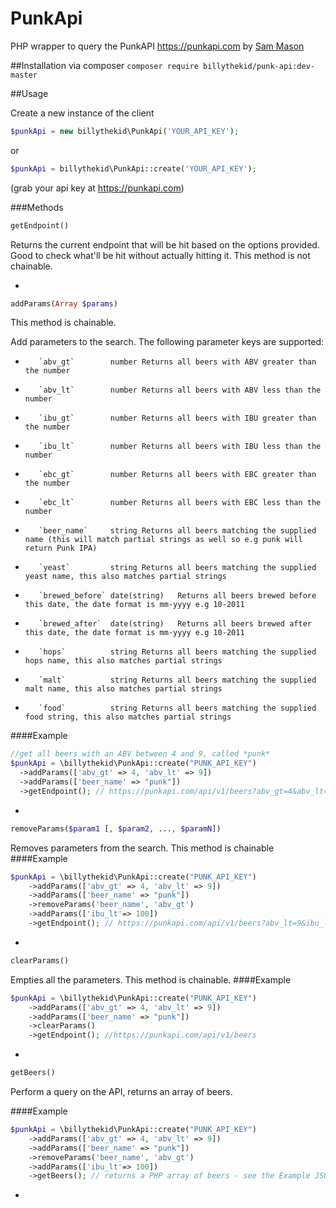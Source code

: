 # PunkApi
PHP wrapper to query the PunkAPI https://punkapi.com by [Sam Mason](https://twitter.com/samjbmason)

##Installation
via composer `composer require billythekid/punk-api:dev-master`

##Usage

Create a new instance of the client
```php
$punkApi = new billythekid\PunkApi('YOUR_API_KEY');
```
or
```php
$punkApi = billythekid\PunkApi::create('YOUR_API_KEY');
```
(grab your api key at https://punkapi.com)

###Methods

```php
getEndpoint()
```
Returns the current endpoint that will be hit based on the options provided. Good to check what'll be hit without actually hitting it.
This method is not chainable.

-
```php
addParams(Array $params)
```
This method is chainable.

Add parameters to the search. The following parameter keys are supported:
*        `abv_gt`        number	Returns all beers with ABV greater than the number
*        `abv_lt`        number	Returns all beers with ABV less than the number
*        `ibu_gt`        number	Returns all beers with IBU greater than the number
*        `ibu_lt`        number	Returns all beers with IBU less than the number
*        `ebc_gt`        number	Returns all beers with EBC greater than the number
*        `ebc_lt`        number	Returns all beers with EBC less than the number
*        `beer_name`     string	Returns all beers matching the supplied name (this will match partial strings as well so e.g punk will return Punk IPA)
*        `yeast`         string	Returns all beers matching the supplied yeast name, this also matches partial strings
*        `brewed_before` date(string)	Returns all beers brewed before this date, the date format is mm-yyyy e.g 10-2011
*        `brewed_after`  date(string)	Returns all beers brewed after this date, the date format is mm-yyyy e.g 10-2011
*        `hops`          string	Returns all beers matching the supplied hops name, this also matches partial strings
*        `malt`          string	Returns all beers matching the supplied malt name, this also matches partial strings
*        `food`          string	Returns all beers matching the supplied food string, this also matches partial strings

####Example
```php
//get all beers with an ABV between 4 and 9, called *punk*
$punkApi = \billythekid\PunkApi::create("PUNK_API_KEY")
  ->addParams(['abv_gt' => 4, 'abv_lt' => 9])
  ->addParams(['beer_name' => "punk"])
  ->getEndpoint(); // https://punkapi.com/api/v1/beers?abv_gt=4&abv_lt=9&beer_name=punk
```

-
```php
removeParams($param1 [, $param2, ..., $paramN])
```
Removes parameters from the search. This method is chainable
####Example
```php
$punkApi = \billythekid\PunkApi::create("PUNK_API_KEY")
    ->addParams(['abv_gt' => 4, 'abv_lt' => 9])
    ->addParams(['beer_name' => "punk"])
    ->removeParams('beer_name', 'abv_gt')
    ->addParams(['ibu_lt'=> 100])
    ->getEndpoint(); // https://punkapi.com/api/v1/beers?abv_lt=9&ibu_lt=100
```

-

```php
clearParams()
```
Empties all the parameters. This method is chainable.
####Example
```php
$punkApi = \billythekid\PunkApi::create("PUNK_API_KEY")
    ->addParams(['abv_gt' => 4, 'abv_lt' => 9])
    ->addParams(['beer_name' => "punk"])
    ->clearParams()
    ->getEndpoint(); //https://punkapi.com/api/v1/beers
```
-
```php
getBeers()
```
Perform a query on the API, returns an array of beers.

####Example
```php
$punkApi = \billythekid\PunkApi::create("PUNK_API_KEY")
    ->addParams(['abv_gt' => 4, 'abv_lt' => 9])
    ->addParams(['beer_name' => "punk"])
    ->removeParams('beer_name', 'abv_gt')
    ->addParams(['ibu_lt'=> 100])
    ->getBeers(); // returns a PHP array of beers - see the Example JSON Response at https://punkapi.com/documentation
```
-
